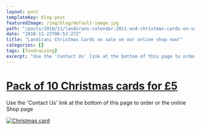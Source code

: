 ```yaml
---
layout: post
templateKey: blog-post
featuredImage: /img/blog/default-image.jpg
path: "/posts/2010/11/landirani-calendar-2011-and-christmas-cards-on-sale-on-our-online-shop-now/"
date: "2010-11-22T06:53:27Z"
title: "Landirani Christmas Cards on sale on our online shop now!"
categories: []
tags: [fundraising]
excerpt: "Use the 'Contact Us' link at the bottom of this page to order or the online Shop page"
---
```


# [**Pack of 10 Christmas cards for £5**](/shop/)

Use the 'Contact Us' link at the bottom of this page to order or the online Shop page

[![](https://f000.backblazeb2.com/file/avm-wp-uploads/2010/11/christmas-card.jpg "Christmas card")](https://www.landirani.org/news/2010/11/22/landirani-calendar-2011-and-christmas-cards-on-sale-on-our-online-shop-now/christmas-card-2/)